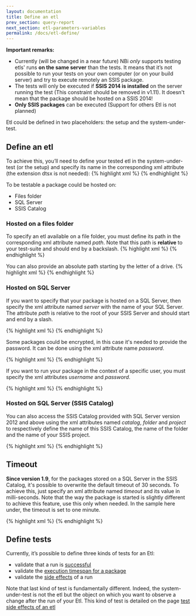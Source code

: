 ```yaml
---
layout: documentation
title: Define an etl
prev_section: query-report
next_section: etl-parameters-variables
permalink: /docs/etl-define/
---
```

**Important remarks:**

* Currently (will be changed in a near future) NBi *only* supports testing etls' runs **on the same server** than the tests. It means that it’s not possible to run your tests on your own computer (or on your build server) and try to execute remotely an SSIS package.
* The tests will only be executed if **SSIS 2014 is installed** on the server running the test (This constraint should be removed in v1.11). It doesn't mean that the package should be hosted on a SSIS 2014!
* **Only SSIS packages** can be executed (Support for others Etl is not planned)

Etl could be defined in two placeholders: the setup and the system-under-test.

Define an etl
-------------
To achieve this, you’ll need to define your tested etl in the system-under-test (or the setup) and specify its name in the corresponding xml attribute (the extension dtsx is not needed):
{% highlight xml %}
<system-under-test>
  <execution>
    <etl name="myPackage" >
    </etl>
  </execution>
</system-under-test>
{% endhighlight %}

To be testable a package could be hosted on:

* Files folder
* SQL Server
* SSIS Catalog


### Hosted on a files folder
To specify an etl available on a file folder, you must define its path in the corresponding xml attribute named *path*.  Note that this path is **relative** to your test-suite and should end by a backslash.
{% highlight xml %}
<etl path="relative-folder\" name="myPackage"/>
{% endhighlight %}

You can also provide an absolute path starting by the letter of a drive.
{% highlight xml %}
<etl path="C:\absolute-folder\" name="myPackage"/>
{% endhighlight %}

### Hosted on SQL Server
If you want to specify that your package is hosted on a SQL Server, then specify the xml attribute named *server* with the name of your SQL Server. The attribute *path*  is relative to the root of your SSIS Server and should start and end by a slash.

{% highlight xml %}
<etl server="." path="/SSIS/" name="myPackage"/>
{% endhighlight %}

Some packages could be encrypted, in this case it's needed to provide the password. It can be done using the xml attribute name *password*.

{% highlight xml %}
<etl
    server="."
    path="/SSIS/"
    name="myPackage"
    password="p@ssw0rd"
/>
{% endhighlight %}


If you want to run your package in the context of a specific user, you must specify the xml attributes *username* and *password*.

{% highlight xml %}
<etl
    server="."
    path="/SSIS/"
    name="myPackage"
    username="myusername"
    password="p@ssw0rd"
/>
{% endhighlight %}

### Hosted on SQL Server (SSIS Catalog)
You can also access the SSIS Catalog provided with SQL Server version 2012 and above using the xml attributes named *catalog*, *folder* and *project* to respectively define the name of this SSIS Catalog, the name of the folder and the name of your SSIS project.

{% highlight xml %}
<etl
    server="localhost"
    catalog="SSISDB"
    folder="Folder"
    project="MyProject"
    name="package.dtsx"
 />
 {% endhighlight %}

Timeout
-------
**Since version 1.9**, for the packages stored on a SQL Server in the SSIS Catalog, it's possible to overwrite the default timeout of 30 seconds. To achieve this, just specify an xml attribute named _timeout_ and its value in milli-seconds. Note that the way the package is started is slightly different to achieve this feature, use this only when needed. In the sample here under, the timeout is set to one minute.

{% highlight xml %}
<etl
    server="localhost"
    catalog="SSISDB"
    folder="Folder"
    project="MyProject"
    name="package.dtsx"
    timeout="60000"
 />
 {% endhighlight %}

Define tests
------------
 Currently, it’s possible to define three kinds of tests for an Etl:

 * validate that a run is [successful](../etl-successful)
 * validate the [execution timespan for a package](../etl-performance)
 * validate the [side effects](../etl-side-effects) of a run

 Note that last kind of test is fundamentally different. Indeed, the system-under-test is not the etl but the object on which you want to observe a change after the run of your Etl. This kind of test is detailed on the page [test side effects of an etl](../etl-side-effects)
